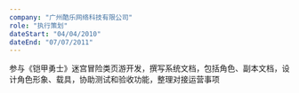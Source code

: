```yaml
---
company: "广州酷乐网络科技有限公司"
role: "执行策划"
dateStart: "04/04/2010"
dateEnd: "07/07/2011"
---
```


参与《铠甲勇士》迷宫冒险类页游开发，撰写系统文档，包括角色、副本文档，设计角色形象、载具，协助测试和验收功能，整理对接运营事项